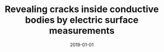 ---
title: "Revealing cracks inside conductive bodies by electric surface measurements"
collection: publications
authors: 'A. Hauptmann, M. Ikehata, H. Itou, and S. Siltanen'
date: 2019-01-01
venue: 'Inverse Problems'
paperurl: 'http://asHauptmann.github.io/files/2019_Hauptmann_IP.pdf'
paperlink: 'https://doi.org/10.1088/1361-6420/aaf273'
--- 